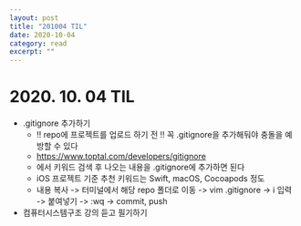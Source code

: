 ```yaml
---
layout: post
title: "201004 TIL" 
date: 2020-10-04
category: read 
excerpt: ""
---
```


# 2020. 10. 04 TIL

* .gitignore 추가하기
  * !! repo에 프로젝트를 업로드 하기 전 !! 꼭 .gitignore을 추가해둬야 충돌을 예방할 수 있다
  * https://www.toptal.com/developers/gitignore
  * 에서 키워드 검색 후 나오는 내용을 .gitignore에 추가하면 된다
  * iOS 프로젝트 기준 추천 키워드는 Swift, macOS, Cocoapods 정도
  * 내용 복사 -> 터미널에서 해당 repo 폴더로 이동 -> vim .gitignore -> i 입력 -> 붙여넣기 -> :wq -> commit, push
* 컴퓨터시스템구조 강의 듣고 필기하기

